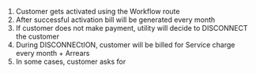1. Customer gets activated using the Workflow route
2. After successful activation bill will be generated every month
3. If customer does not make payment, utility will decide to DISCONNECT the customer
4. During DISCONNECtION, customer will be billed for Service charge every month + Arrears
5. In some cases, customer asks for 